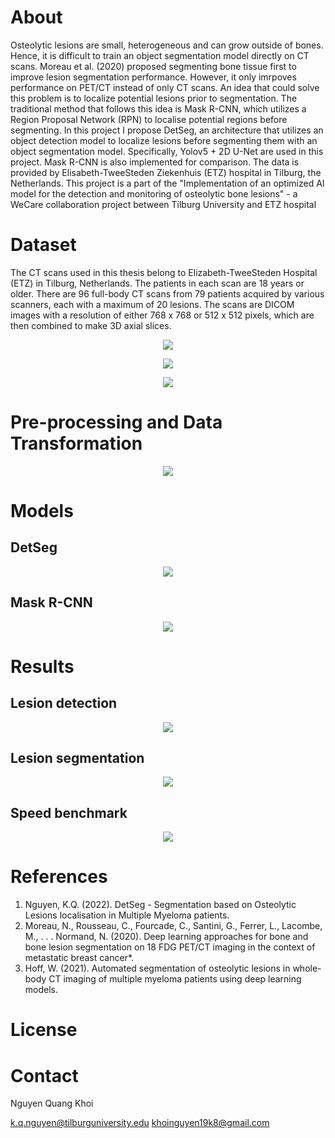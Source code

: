 # About
Osteolytic lesions are small, heterogeneous and can grow outside of bones. Hence, it is difficult to train an object segmentation model directly on CT scans.
Moreau et al. (2020) proposed segmenting bone tissue first to improve lesion segmentation performance. However, it only imrpoves performance on PET/CT instead
of only CT scans. An idea that could solve this problem is to localize potential lesions prior to segmentation. The traditional method that follows this idea is Mask R-CNN, which utilizes
a Region Proposal Network (RPN) to localise potential regions before segmenting. In this project I propose DetSeg, an architecture
that utilizes an object detection model to localize lesions before segmenting them with an object segmentation model. Specifically, Yolov5 + 2D U-Net are 
used in this project. Mask R-CNN is also implemented for comparison. The data is provided by Elisabeth-TweeSteden Ziekenhuis (ETZ) hospital in Tilburg, the Netherlands.
This project is a part of the "Implementation of an optimized AI model for the detection and monitoring of osteolytic bone lesions" - a WeCare collaboration project between Tilburg University and ETZ hospital <br>

# Dataset
The CT scans used in this thesis belong to Elizabeth-TweeSteden Hospital (ETZ) in Tilburg, Netherlands. The patients in each scan are 18 years or
older. There are 96 full-body CT scans from 79 patients acquired by various scanners, each with a maximum of 20 lesions. The scans are DICOM
images with a resolution of either 768 x 768 or 512 x 512 pixels, which are then combined to make 3D axial slices. <br>

<p align="center">
  <img src="https://github.com/khoinguyen19k8/DetSeg/tree/main/figures/data/CTP10_001_Slices.png">
</p>

<p align="center">
  <img src="https://github.com/khoinguyen19k8/DetSeg/tree/main/figures/data/big-lesions-and-ground-truth.png">
</p>

<p align="center">
  <img src="https://github.com/khoinguyen19k8/DetSeg/tree/main/figures/data/lesion_dist.png">
</p>

# Pre-processing and Data Transformation

<p align="center">
  <img src="https://github.com/khoinguyen19k8/DetSeg/tree/main/figures/pipeline/data-augmentation-pipeline.jpg">
</p>

# Models

## DetSeg

<p align="center">
  <img src="https://github.com/khoinguyen19k8/DetSeg/tree/main/figures/models/DSeg.png">
</p>

## Mask R-CNN

<p align="center">
  <img src="https://github.com/khoinguyen19k8/DetSeg/tree/main/figures/models/mask-rcnn-architecture.jpg">
</p>

# Results

## Lesion detection
<p align="center">
  <img src="https://github.com/khoinguyen19k8/DetSeg/tree/main/figures/results/lesion_detection_results.jpg">
</p>

## Lesion segmentation
<p align="center">
  <img src="https://github.com/khoinguyen19k8/DetSeg/tree/main/figures/results/lesion_segmentation_results.jpg">
</p>

## Speed benchmark
<p align="center">
  <img src="https://github.com/khoinguyen19k8/DetSeg/tree/main/figures/results/benchmark.png">
</p>

# References
1. Nguyen, K.Q. (2022). DetSeg - Segmentation based on Osteolytic Lesions localisation in Multiple Myeloma patients.
2. Moreau, N., Rousseau, C., Fourcade, C., Santini, G., Ferrer, L., Lacombe, M., . . . Normand, N. (2020). Deep learning approaches for bone and bone lesion segmentation on 18 FDG PET/CT imaging in the context of metastatic breast cancer*.
3. Hoff, W. (2021). Automated segmentation of osteolytic lesions in whole-body CT imaging of multiple myeloma patients using deep learning models.

# License

# Contact
Nguyen Quang Khoi

k.q.nguyen@tilburguniversity.edu
khoinguyen19k8@gmail.com
